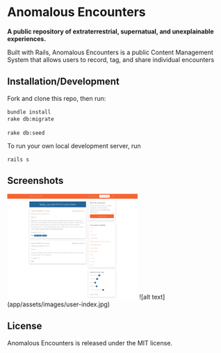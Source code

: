 # Anomalous Encounters

**A public repository of extraterrestrial, supernatual, and unexplainable experiences.**

Built with Rails, Anomalous Encounters is a public Content Management System that allows users to record, tag, and share individual encounters

## Installation/Development
Fork and clone this repo, then run:
```
bundle install
rake db:migrate

rake db:seed
```

To run your own local development server, run

```
rails s
```

## Screenshots
<img src="app/assets/images/user-index.jpg" alt="drawing" width="300"/>
![alt text](app/assets/images/user-index.jpg)

## License
Anomalous Encounters is released under the MIT license.
